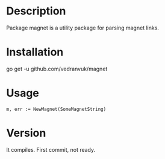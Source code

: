 # Description

Package magnet is a utility package for parsing magnet links.

# Installation

go get -u github.com/vedranvuk/magnet

# Usage

`m, err := NewMagnet(SomeMagnetString)`

# Version

It compiles. First commit, not ready.
